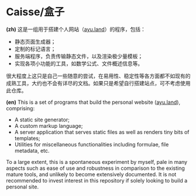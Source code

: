 # Caisse/盒子

**(zh)** 这是一组用于搭建个人网站（[ayu.land](https://ayu.land)）的程序，包括：
- 静态页面生成器；
- 定制的标记语言；
- 服务端程序，负责传输静态文件，以及渲染极少量模板；
- 实现各项小功能的工具，如数学公式、文件概述信息等。

很大程度上这只是自己一些随意的尝试，在易用性、稳定性等各方面都不如现有的成熟工具，大约也不会有详尽的文档。如果只是希望自行搭建站点，可不考虑使用此仓库。

**(en)** This is a set of programs that build the personal website ([ayu.land](https://ayu.land)), comprising:
- A static site generator;
- A custom markup language;
- A server application that serves static files as well as renders tiny bits of templates;
- Utilities for miscellaneous functionalities including formulae, file metadata, etc.

To a large extent, this is a spontaneous experiment by myself, pale in many aspects such as ease of use and robustness in comparison to the existing mature tools, and unlikely to become extensively documented. It is not recommended to invest interest in this repository if solely looking to build a personal site.

